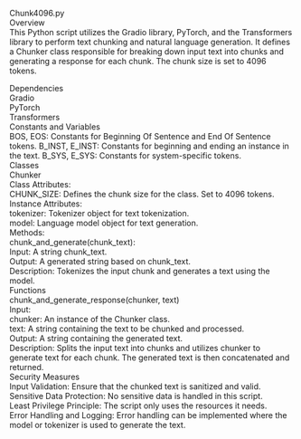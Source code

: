 Chunk4096.py<br />
Overview<br />
This Python script utilizes the Gradio library, PyTorch, and the Transformers library to perform text chunking and natural language generation. It defines a Chunker class responsible for breaking down input text into chunks and generating a response for each chunk. The chunk size is set to 4096 tokens.<br />

Dependencies<br />
Gradio<br />
PyTorch<br />
Transformers<br />
Constants and Variables<br />
BOS, EOS: Constants for Beginning Of Sentence and End Of Sentence tokens.
B_INST, E_INST: Constants for beginning and ending an instance in the text.
B_SYS, E_SYS: Constants for system-specific tokens.<br />
Classes<br />
Chunker<br />
Class Attributes:<br />
CHUNK_SIZE: Defines the chunk size for the class. Set to 4096 tokens.<br />
Instance Attributes:<br />
tokenizer: Tokenizer object for text tokenization.<br />
model: Language model object for text generation.<br />
Methods:<br />
chunk_and_generate(chunk_text):<br />
Input: A string chunk_text.<br />
Output: A generated string based on chunk_text.<br />
Description: Tokenizes the input chunk and generates a text using the model.<br />
Functions<br />
chunk_and_generate_response(chunker, text)<br />
Input:<br />
chunker: An instance of the Chunker class.<br />
text: A string containing the text to be chunked and processed.<br />
Output: A string containing the generated text.<br />
Description: Splits the input text into chunks and utilizes chunker to generate text for each chunk. The generated text is then concatenated and returned.<br />
Security Measures<br />
Input Validation: Ensure that the chunked text is sanitized and valid.<br />
Sensitive Data Protection: No sensitive data is handled in this script.<br />
Least Privilege Principle: The script only uses the resources it needs.<br />
Error Handling and Logging: Error handling can be implemented where the model or tokenizer is used to generate the text.<br />
